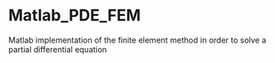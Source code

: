 # Matlab_PDE_FEM
Matlab implementation of the finite element method in order to solve a partial differential equation
